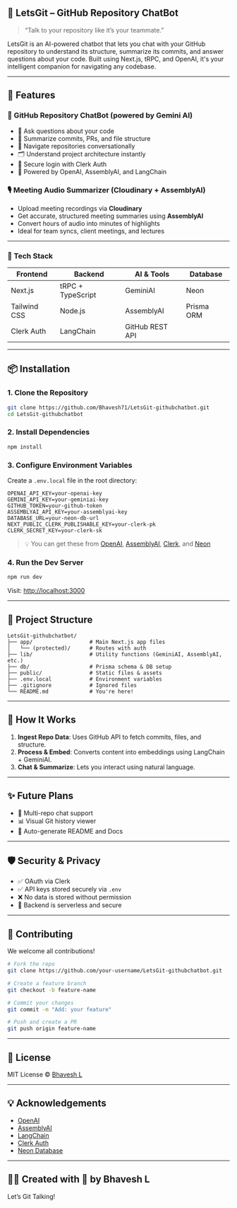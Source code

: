 ## 🤖 LetsGit – GitHub Repository ChatBot

> “Talk to your repository like it’s your teammate.”

LetsGit is an AI-powered chatbot that lets you chat with your GitHub repository to understand its structure, summarize its commits, and answer questions about your code. Built using Next.js, tRPC, and OpenAI, it's your intelligent companion for navigating any codebase.

---

## 🚀 Features

### 🧠 GitHub Repository ChatBot (powered by Gemini AI)
- 💬 Ask questions about your code
- 🧠 Summarize commits, PRs, and file structure
- 🧭 Navigate repositories conversationally
- 🗂️ Understand project architecture instantly
- 🔐 Secure login with Clerk Auth
- 🌟 Powered by OpenAI, AssemblyAI, and LangChain

### 🎙️ Meeting Audio Summarizer (Cloudinary + AssemblyAI)
- Upload meeting recordings via **Cloudinary**
- Get accurate, structured meeting summaries using **AssemblyAI**
- Convert hours of audio into minutes of highlights
- Ideal for team syncs, client meetings, and lectures

---

### 🧰 Tech Stack

| Frontend       | Backend           | AI & Tools         | Database   |
|----------------|-------------------|--------------------|------------|
| Next.js        | tRPC + TypeScript | GeminiAI           | Neon       |
| Tailwind CSS   | Node.js           | AssemblyAI         | Prisma ORM |
| Clerk Auth     | LangChain         | GitHub REST API    |            |
---

## 📦 Installation

### 1. Clone the Repository

```bash
git clone https://github.com/Bhavesh71/LetsGit-githubchatbot.git
cd LetsGit-githubchatbot
```

### 2. Install Dependencies

```bash
npm install
```

### 3. Configure Environment Variables

Create a `.env.local` file in the root directory:

```env
OPENAI_API_KEY=your-openai-key
GEMINI_API_KEY=your-geminiai-key
GITHUB_TOKEN=your-github-token
ASSEMBLYAI_API_KEY=your-assemblyai-key
DATABASE_URL=your-neon-db-url
NEXT_PUBLIC_CLERK_PUBLISHABLE_KEY=your-clerk-pk
CLERK_SECRET_KEY=your-clerk-sk
```

> 💡 You can get these from [OpenAI](https://platform.openai.com/), [AssemblyAI](https://www.assemblyai.com/), [Clerk](https://clerk.dev/), and [Neon](https://neon.tech/)

### 4. Run the Dev Server

```bash
npm run dev
```

Visit: [http://localhost:3000](http://localhost:3000)

---

## 📁 Project Structure

```
LetsGit-githubchatbot/
├── app/                  # Main Next.js app files
│   └── (protected)/      # Routes with auth
├── lib/                  # Utility functions (GeminiAI, AssemblyAI, etc.)
├── db/                   # Prisma schema & DB setup
├── public/               # Static files & assets
├── .env.local            # Environment variables
├── .gitignore            # Ignored files
└── README.md             # You're here!
```

---

## 🧠 How It Works

1. **Ingest Repo Data**: Uses GitHub API to fetch commits, files, and structure.
2. **Process & Embed**: Converts content into embeddings using LangChain + GeminiAI.
3. **Chat & Summarize**: Lets you interact using natural language.

---

## ✨ Future Plans

- 🔁 Multi-repo chat support
- 📊 Visual Git history viewer
- 📜 Auto-generate README and Docs

---

## 🛡️ Security & Privacy

- ✅ OAuth via Clerk
- ✅ API keys stored securely via `.env`
- ❌ No data is stored without permission
- 🔐 Backend is serverless and secure

---

## 🙌 Contributing

We welcome all contributions!

```bash
# Fork the repo
git clone https://github.com/your-username/LetsGit-githubchatbot.git

# Create a feature branch
git checkout -b feature-name

# Commit your changes
git commit -m "Add: your feature"

# Push and create a PR
git push origin feature-name
```

---

## 📄 License

MIT License © [Bhavesh L](https://github.com/Bhavesh71)

---

## 💡 Acknowledgements

- [OpenAI](https://openai.com/)
- [AssemblyAI](https://www.assemblyai.com/)
- [LangChain](https://www.langchain.com/)
- [Clerk Auth](https://clerk.dev/)
- [Neon Database](https://neon.tech/)

---

## 🧑‍💻 Created with 💚 by Bhavesh L

Let’s Git Talking!
```
